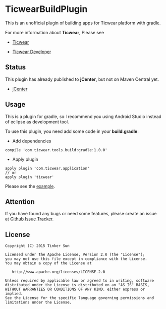TicwearBuildPlugin
=======================

This is an unofficial plugin of building apps for Ticwear platform with gradle.  

For more information about **Ticwear**, Please see

* [Ticwear](http://ticwear.com/)

* [Ticwear Developer](http://developer.ticwear.com/)

## Status

This plugin has already published to **jCenter**, but not on Maven Central yet.  

* [jCenter](https://bintray.com/tinker-s/maven/TicwearBuildPlugin)

## Usage

This is a plugin for gradle, so I recommend you using Android Studio instead of eclipse as development tool.  

To use this plugin, you need add some code in your **build.gradle**:  

* Add dependencies

```
compile 'com.ticwear.tools.build:gradle:1.0.0'
```

* Apply plugin

```
apply plugin 'com.ticwear.application'
// or
apply plugin 'ticwear'
```

Please see the [example](https://github.com/Tinker-S/TicwearBuildPlugin/blob/master/EmbeddedApp/Application/build.gradle).

## Attention

If you have found any bugs or need some features, please create an issue at [Github Issue Tracker](https://github.com/Tinker-S/TicwearBuildPlugin/issues).

## License

    Copyright (C) 2015 Tinker Sun

    Licensed under the Apache License, Version 2.0 (the "License");
    you may not use this file except in compliance with the License.
    You may obtain a copy of the License at

       http://www.apache.org/licenses/LICENSE-2.0

    Unless required by applicable law or agreed to in writing, software
    distributed under the License is distributed on an "AS IS" BASIS,
    WITHOUT WARRANTIES OR CONDITIONS OF ANY KIND, either express or implied.
    See the License for the specific language governing permissions and
    limitations under the License.
